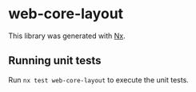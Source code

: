 # web-core-layout

This library was generated with [Nx](https://nx.dev).

## Running unit tests

Run `nx test web-core-layout` to execute the unit tests.
